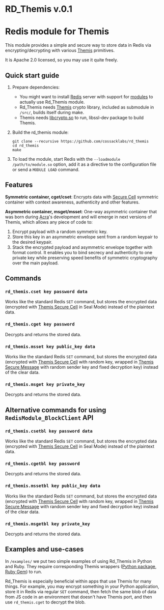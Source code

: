 # RD_Themis v.0.1

Redis module for Themis
===

This module provides a simple and secure way to store data in Redis via encrypting/decrypting with various [Themis](https://www.github.com/cossacklabs/themis) primitives. 

It is Apache 2.0 licensed, so you may use it quite freely.

Quick start guide
---

1. Prepare dependencies: 
   - You might want to install [Redis](http://redis.io/) server with support for [modules](http://redismodules.com/) to actually use Rd_Themis module.
   - Rd_Themis needs [Themis](https://www.github.com/cossacklabs/themis) crypto library, included as submodule in `/src/`, builds itself during make.
   - Themis needs [libcrypto.so](https://wiki.openssl.org/index.php/Libcrypto_API) to run, libssl-dev package to build Themis.
2. Build the rd_themis module:

    ```
    git clone --recursive https://github.com/cossacklabs/rd_themis
    cd rd_themis
    make
    ```

3. To load the module, start Redis with the `--loadmodule /path/to/module.so` option, add it as a directive to the configuration file or send a `MODULE LOAD` command.

Features
---

**Symmetric container, cget/cset**: Encrypts data with [Secure Cell](https://github.com/cossacklabs/themis/wiki/Secure-Cell-cryptosystem) symmetric container with context awareness, authenticity and other features.

**Asymmetric container, msget/msset**: One-way asymmetric container that was born during [Acra](https://cossacklabs.com/acra/)'s development and will emerge in next versions of Themis, which allows any piece of code to: 

1. Encrypt payload with a random symmetric key.
2. Store this key in an asymmetric envelope sent from a random keypair to the desired keypair. 
3. Stack the encrypted payload and asymmetric envelope together with format control. 
It enables you to bind secrecy and authenticity to one private key while preserving speed benefits of symmetric cryptography over the main payload. 

Commands
---

### `rd_themis.cset key password data`
Works like the standard Redis `SET` command, but stores the encrypted data (encrypted with [Themis Secure Cell](https://github.com/cossacklabs/themis/wiki/Secure-Cell-cryptosystem) in Seal Mode) instead of the plaintext data.

### `rd_themis.cget key password`
Decrypts and returns the stored data.

### `rd_themis.msset key public_key data`
Works like the standard Redis `SET` command, but stores the encrypted data (encrypted with [Themis Secure Cell](https://github.com/cossacklabs/themis/wiki/Secure-Cell-cryptosystem) with random key, wrapped in [Themis Secure Message](https://github.com/cossacklabs/themis/wiki/Secure-Message-cryptosystem) with random sender key and fixed decryption key) instead of the clear data.

### `rd_themis.msget key private_key`
Decrypts and returns the stored data.

Alternative commands for using `RedisModule_BlockClient` API
---

### `rd_themis.csetbl key password data`
Works like the standard Redis `SET` command, but stores the encrypted data (encrypted with [Themis Secure Cell](https://github.com/cossacklabs/themis/wiki/Secure-Cell-cryptosystem) in Seal Mode) instead of the plaintext data.

### `rd_themis.cgetbl key password`
Decrypts and returns the stored data.

### `rd_themis.mssetbl key public_key data`
Works like the standard Redis `SET` command, but stores the encrypted data (encrypted with [Themis Secure Cell](https://github.com/cossacklabs/themis/wiki/Secure-Cell-cryptosystem) with random key, wrapped in [Themis Secure Message](https://github.com/cossacklabs/themis/wiki/Secure-Message-cryptosystem) with random sender key and fixed decryption key) instead of the clear data.

### `rd_themis.msgetbl key private_key`
Decrypts and returns the stored data.

Examples and use-cases
--- 

In `/examples/` we put two simple examples of using Rd_Themis in Python and Ruby. They require corresponding Themis wrappers ([Python package](https://pypi.python.org/pypi/pythemis), [Ruby Gem](https://rubygems.org/gems/rubythemis)) to run.

Rd_Themis is especially beneficial within apps that use Themis for many things. For example, you may encrypt something in your Python application, store it in Redis via regular `SET` command, then fetch the same blob of data from JS code in an environment that doesn't have Themis port, and then use `rd_themis.cget` to decrypt the blob.

